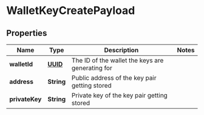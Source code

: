 
# WalletKeyCreatePayload

## Properties
Name | Type | Description | Notes
------------ | ------------- | ------------- | -------------
**walletId** | [**UUID**](UUID.md) | The ID of the wallet the keys are generating for | 
**address** | **String** | Public address of the key pair getting stored | 
**privateKey** | **String** | Private key of the key pair getting stored | 



